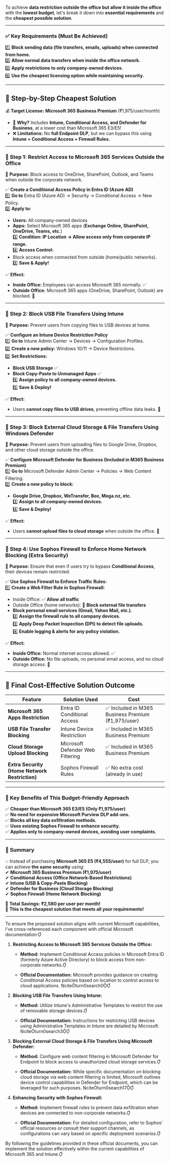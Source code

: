 To achieve **data restriction outside the office but allow it inside the office** with the **lowest budget**, let's break it down into **essential requirements** and the **cheapest possible solution**.  

---

### **✅ Key Requirements (Must Be Achieved)**
1️⃣ **Block sending data (file transfers, emails, uploads) when connected from home.**  
2️⃣ **Allow normal data transfers when inside the office network.**  
3️⃣ **Apply restrictions to only company-owned devices.**  
4️⃣ **Use the cheapest licensing option while maintaining security.**  

---

## **🔎 Step-by-Step Cheapest Solution**
💰 **Target License:** **Microsoft 365 Business Premium** (₹1,975/user/month)  
- 🎯 **Why?** Includes **Intune, Conditional Access, and Defender for Business**, at a lower cost than Microsoft 365 E3/E5!  
- ❌ **Limitations:** No **full Endpoint DLP**, but we can bypass this using **Intune + Conditional Access + Firewall Rules.**  

---

### **🔷 Step 1: Restrict Access to Microsoft 365 Services Outside the Office**
📌 **Purpose:** Block access to OneDrive, SharePoint, Outlook, and Teams when outside the corporate network.  

✅ **Create a Conditional Access Policy in Entra ID (Azure AD)**  
1️⃣ **Go to** Entra ID (Azure AD) → Security → Conditional Access → New Policy.  
2️⃣ **Apply to:**  
   - **Users:** All company-owned devices  
   - **Apps:** Select Microsoft 365 apps (**Exchange Online, SharePoint, OneDrive, Teams, etc.**)  
3️⃣ **Condition: IP Location → Allow access only from corporate IP range.**  
4️⃣ **Access Control:**  
   - Block access when connected from outside (home/public networks).  
5️⃣ **Save & Apply!**  

✅ **Effect:**  
- **Inside Office:** Employees can access Microsoft 365 normally. ✅  
- **Outside Office:** Microsoft 365 apps (OneDrive, SharePoint, Outlook) are blocked. 🚫  

---

### **🔷 Step 2: Block USB File Transfers Using Intune**
📌 **Purpose:** Prevent users from copying files to USB devices at home.  

✅ **Configure an Intune Device Restriction Policy**  
1️⃣ **Go to** Intune Admin Center → Devices → Configuration Profiles.  
2️⃣ **Create a new policy:** Windows 10/11 → Device Restrictions.  
3️⃣ **Set Restrictions:**  
   - **Block USB Storage** ✅  
   - **Block Copy-Paste to Unmanaged Apps** ✅  
4️⃣ **Assign policy to all company-owned devices.**  
5️⃣ **Save & Deploy!**  

✅ **Effect:**  
- Users **cannot copy files to USB drives**, preventing offline data leaks. 🚫  

---

### **🔷 Step 3: Block External Cloud Storage & File Transfers Using Windows Defender**
📌 **Purpose:** Prevent users from uploading files to Google Drive, Dropbox, and other cloud storage outside the office.  

✅ **Configure Microsoft Defender for Business (Included in M365 Business Premium)**  
1️⃣ **Go to** Microsoft Defender Admin Center → Policies → Web Content Filtering.  
2️⃣ **Create a new policy to block:**  
   - **Google Drive, Dropbox, WeTransfer, Box, Mega.nz, etc.**  
3️⃣ **Assign to all company-owned devices.**  
4️⃣ **Save & Deploy!**  

✅ **Effect:**  
- Users **cannot upload files to cloud storage** when outside the office. 🚫  

---

### **🔷 Step 4: Use Sophos Firewall to Enforce Home Network Blocking (Extra Security)**
📌 **Purpose:** Ensure that even if users try to bypass **Conditional Access**, their devices remain restricted.  

✅ **Use Sophos Firewall to Enforce Traffic Rules:**  
1️⃣ **Create a Web Filter Rule in Sophos Firewall:**  
   - Inside Office: ✅ **Allow all traffic**  
   - Outside Office (home networks): 🚫 **Block external file transfers**  
   - **Block personal email services (Gmail, Yahoo Mail, etc.).**  
2️⃣ **Assign the firewall rule to all company devices.**  
3️⃣ **Apply Deep Packet Inspection (DPI) to detect file uploads.**  
4️⃣ **Enable logging & alerts for any policy violation.**  

✅ **Effect:**  
- **Inside Office:** Normal internet access allowed. ✅  
- **Outside Office:** No file uploads, no personal email access, and no cloud storage access. 🚫  

---

## **🎯 Final Cost-Effective Solution Outcome**
| **Feature**               | **Solution Used** | **Cost** |
|--------------------------|----------------|---------|
| **Microsoft 365 Apps Restriction** | Entra ID Conditional Access | ✅ Included in M365 Business Premium (₹1,975/user) |
| **USB File Transfer Blocking** | Intune Device Restriction | ✅ Included in M365 Business Premium |
| **Cloud Storage Upload Blocking** | Microsoft Defender Web Filtering | ✅ Included in M365 Business Premium |
| **Extra Security (Home Network Restriction)** | Sophos Firewall Rules | ✅ No extra cost (already in use) |

---

### **🎯 Key Benefits of This Budget-Friendly Approach**
✅ **Cheaper than Microsoft 365 E3/E5 (Only ₹1,975/user)**  
✅ **No need for expensive Microsoft Purview DLP add-ons.**  
✅ **Blocks all key data exfiltration methods.**  
✅ **Uses existing Sophos Firewall to enhance security.**  
✅ **Applies only to company-owned devices, avoiding user complaints.**  

---

### **📌 Summary**
💡 Instead of purchasing **Microsoft 365 E5 (₹4,555/user)** for full DLP, you can achieve **the same security** using:  
✔ **Microsoft 365 Business Premium (₹1,975/user)**  
✔ **Conditional Access (Office Network-Based Restrictions)**  
✔ **Intune (USB & Copy-Paste Blocking)**  
✔ **Defender for Business (Cloud Storage Blocking)**  
✔ **Sophos Firewall (Home Network Blocking)**  

🔹 **Total Savings:** **₹2,580 per user per month!**  
🚀 **This is the cheapest solution that meets all your requirements!**  

---

To ensure the proposed solution aligns with current Microsoft capabilities, I've cross-referenced each component with official Microsoft documentation:

1. **Restricting Access to Microsoft 365 Services Outside the Office:**

   - **Method:** Implement Conditional Access policies in Microsoft Entra ID (formerly Azure Active Directory) to block access from non-corporate networks.

   - **Official Documentation:** Microsoft provides guidance on creating Conditional Access policies based on location to control access to cloud applications. citeturn0search0

2. **Blocking USB File Transfers Using Intune:**

   - **Method:** Utilize Intune's Administrative Templates to restrict the use of removable storage devices.

   - **Official Documentation:** Instructions for restricting USB devices using Administrative Templates in Intune are detailed by Microsoft. citeturn0search3

3. **Blocking External Cloud Storage & File Transfers Using Microsoft Defender:**

   - **Method:** Configure web content filtering in Microsoft Defender for Endpoint to block access to unauthorized cloud storage services.

   - **Official Documentation:** While specific documentation on blocking cloud storage via web content filtering is limited, Microsoft outlines device control capabilities in Defender for Endpoint, which can be leveraged for such purposes. citeturn0search17

4. **Enhancing Security with Sophos Firewall:**

   - **Method:** Implement firewall rules to prevent data exfiltration when devices are connected to non-corporate networks.

   - **Official Documentation:** For detailed configuration, refer to Sophos' official resources or consult their support channels, as configurations can vary based on specific deployment scenarios.

By following the guidelines provided in these official documents, you can implement the solution effectively within the current capabilities of Microsoft 365 and Intune. 
